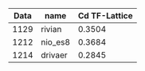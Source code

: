 |Data|name|Cd TF-Lattice|
|-|-|-|
|1129| rivian| 0.3504|
|1212| nio_es8| 0.3684|
|1214| drivaer| 0.2845|
